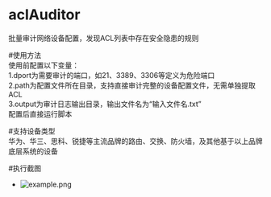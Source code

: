 # aclAuditor    
批量审计网络设备配置，发现ACL列表中存在安全隐患的规则

#使用方法     
使用前配置以下变量：    
1.dport为需要审计的端口，如21、3389、3306等定义为危险端口   
2.path为配置文件所在目录，支持直接审计完整的设备配置文件，无需单独提取ACL           
3.output为审计日志输出目录，输出文件名为“输入文件名.txt”         
配置后直接运行脚本   

#支持设备类型    
华为、华三、思科、锐捷等主流品牌的路由、交换、防火墙，及其他基于以上品牌底层系统的设备           

#执行截图    
- ![example.png](example.png)    